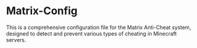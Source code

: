 # Matrix-Config
This is a comprehensive configuration file for the Matrix Anti-Cheat system, designed to detect and prevent various types of cheating in Minecraft servers.
